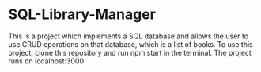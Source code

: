 # SQL-Library-Manager

This is a project which implements a SQL database and allows the user to use CRUD operations on that database, which is a list of books. To use this project, clone this repository and run npm start in the terminal. The project runs on localhost:3000
